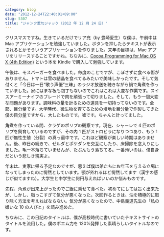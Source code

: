 ```yaml
---
category: blog
date: "2012-12-24T22:40:01+09:00"
slug: 5307
title: "ジャンク惹句ジャック（2012 年 12 月 24 日）"
---
```


クリスマスですね。生きているだけでリア充（by 豊崎愛生）な僕は、午前中は Mac アプリケーションを勉強していました。ボタンを押したらテキストが表示されるとかそういうアプリケーションを作りました。来年の目標は、Mac アプリをリリースすることですかね。ちなみに、[Cocoa Programming for Mac OS X (4th Edition)](http://www.amazon.co.jp/exec/obidos/ASIN/B006H4MMYU/rakuishi-22/ref=nosim/) という本を Kindle で購入して勉強しています。

午後は、モスバーガーを食べました。毎度のことですが、こぼさずに食べる術がありません。トマトは雪の結晶を食べてるみたいで美味しかったです。そして気付くと「今日は一日“歌う声優”三昧」のラジオ放送を聴きながら鍋で角煮を作っていました。家にはまな板も包丁もないのでこれはこれは大変な作業です。スイスアーミーナイフのブレードで肉を頑張って切りました。そして、もう一個大変な問題があります。調味料の量を計るための道具を一切持ってないのです。全部、目分量です。大学時代、微生物を育てるための培地を目分量で作製してきた僕の目分量ですから、大したものです。嘘です。ちゃんと計ってました。

角煮を作っている間、クラゲのポリプの観察です。現在、シャーレで 4 匹のポリプを飼育しているのですが、その内 1 匹がストロビラになりつつあり、もう 1 匹が無性生殖（分裂）の真っ最中です。これほど観察が楽しい時期はありません。後、昨日の続きで、ゼルダとポケダンを交互にしたり、床掃除を念入りにしました。毛一本落ちていませんが、たぶんもう落ちてる。一番汚いのは、僕自身だという悲しき現実よ。

年末は、実家に帰る予定なのですが、思えば僕は弟たちにお年玉を与える立場になってしまったのに愕然としています。顎が外れるほど愕然してます（漢字の感じが似てますね）。大学生と中学生に何円与えればいいのか悩みものです。

先程、角煮が出来上がったのでご飯に乗せて食べた。初めてにしては旨く出来たが、しかし、脂っこすぎて気分が悪くなった。次回作るときは、油を積極的に取り除く方法を考えねばならない。気分が悪くなったので、中島義道先生の「私の嫌いな 10 の人びと」を読み進めた。

ちなみに、この日記のタイトルは、僕が高校時代に書いていたテキストサイトのタイトルを流用した。僕のポエム力を 120%発揮した素晴らしいタイトルなのです。
